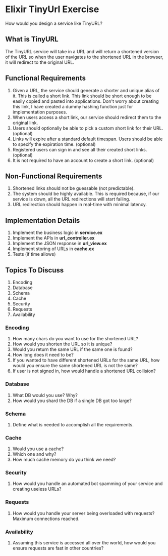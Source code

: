 # Elixir TinyUrl Exercise

How would you design a service like TinyURL?

## What is TinyURL

The TinyURL service will take in a URL and will return a shortened version of the URL so when the user navigates to the shortened URL in the browser, it will redirect to the original URL.

## Functional Requirements

1. Given a URL, the service should generate a shorter and unique alias of it. This is called a short link. This link should be short enough to be easily copied and pasted into applications. Don't worry about creating this link, I have created a dummy hashing function just for implementation purposes.
2. When users access a short link, our service should redirect them to the original link.
3. Users should optionally be able to pick a custom short link for their URL. (optional)
4. Links will expire after a standard default timespan. Users should be able to specify the expiration time. (optional)
5. Registered users can sign in and see all their created short links. (optional)
6. It is not required to have an account to create a short link. (optional)

## Non-Functional Requirements

1. Shortened links should not be guessable (not predictable).
2. The system should be highly available. This is required because, if our service is down, all the URL redirections will start failing.
3. URL redirection should happen in real-time with minimal latency.

## Implementation Details

1. Implement the business logic in **service.ex**
2. Implement the APIs in **url_controller.ex**
3. Implement the JSON response in **url_view.ex**
4. Implement storing of URLs in **cache.ex**
5. Tests (if time allows)

## Topics To Discuss

1. Encoding
2. Database
3. Schema
4. Cache
5. Security
6. Requests
7. Availability

### Encoding

1. How many chars do you want to use for the shortened URL?
2. How would you shorten the URL so it is unique?
3. Would you return the same URL if the same one is found?
4. How long does it need to be?
5. If you wanted to have different shortened URLs for the same URL, how would you ensure the same shortened URL is not the same?
6. If user is not signed in, how would handle a shortened URL collision?

### Database

1. What DB would you use? Why?
2. How would you shard the DB if a single DB got too large?

### Schema

1. Define what is needed to accomplish all the requirements.

### Cache

1. Would you use a cache?
2. Which one and why?
3. How much cache memory do you think we need?

### Security

1. How would you handle an automated bot spamming of your service and creating useless URLs?

### Requests

1. How would you handle your server being overloaded with requests? Maximum connections reached.

### Availability

1. Assuming this service is accessed all over the world, how would you ensure requests are fast in other countries?
